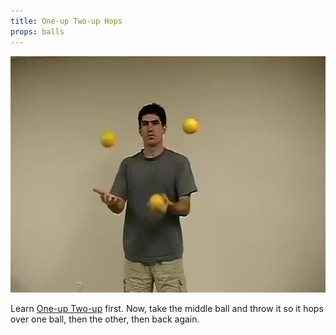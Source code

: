 ```yaml
---
title: One-up Two-up Hops
props: balls
---
```


![One-up Two-up Hops](/site/videos/poster/oneuptwouphops.jpg)

Learn [One-up Two-up](/site/en/one-uptwo-up/README.md) first. Now, take the middle ball and throw it so it hops over one ball, then the other, then back again.


